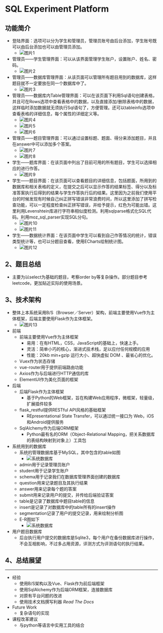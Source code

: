 # SQL Experiment Platform

## 功能简介

+ 登陆界面：选项可以分为学生和管理员，管理员账号由后台添加，学生账号既可以由后台添加也可以由管理员添加。
  + ![图片1](./images/pic1.png)
+ 管理员——学生管理界面：可以从该界面管理学生账户，设置账户、姓名、密码。
  + ![图片2](./images/pic2.png)
+ 管理员——数据库管理界面：从该页面可以管理所有题目用到的数据库，这样题目就不一定要放在同一个数据库中了。
  + ![图片3](./images/pic3.png)
+ 管理员——数据库内Table管理界面：可以在该页面下利用Sql语句创建表格，并且可在Rows选项中查看表格中的数据，以及直接添加/删除表格中的数据，这样临时添加数据就无须执行Sql语句了，方便管理。还可以tableinfo选项中查看表格的详细信息，每个属性的详细定义等。
  + ![图片4](./images/pic4.png)
  + ![图片5](./images/pic5.png)
  + ![图片6](./images/pic6.png)
+ 管理员——题目管理界面：可以通过设置标题、题面、得分来添加题目，并且在answer中可以添加多个答案。
  + ![图片7](./images/pic7.png)
  + ![图片8](./images/pic8.png)
+ 学生——题库界面：在该页面中列出了目前可用的所有题目，学生可以选择相应的进行作答。
  + ![图片9](./images/pic9.png)
+ 学生——题目界面：在该页面可以查看题目的详细信息，包括题面，所用到的数据库和相关表格的定义，在提交之后可以显示作答的结果标签、得分以及标准答案执行后得到的结果与学生作答执行后的结果。这里因为之前我们使用平台的时候发现有时候自己纠正拼写错误非常浪费时间，所以这里添加了拼写检查功能，可以一定程度检查纠正拼写错误，并给予提示，红色为可能出错。这里利用Levenshtein库进行字符串相似度检测。利用sqlparse格式化SQL代码。利用moz_sql_parser实现SQL分句。
  + ![图片10](./images/pic10.png)
  + ![图片11](./images/pic11.png)
+ 学生——数据统计界面：在该页面中学生可以看到自己作答情况的统计，错误类型统计等，也可以分题目查看，使用ECharts绘制统计图。
  + ![图片12](./images/pic12.png)

## 2、题目总结

+ 主要为以select为基础的题目，考察order by等复杂操作。部分题目参考leetcode，更加贴近实际的使用场景。

## 3、技术架构

+ 整体上本系统采用B/S（Browser／Server）架构，前端主要使用Vue作为主体框架，后端主要使用Flask作为主体框架。
  + ![图片13](./images/pic13.png)
+ 前端
  + 前端主要使用Vue作为主体框架
    + 易用：在有HTML，CSS，JavaScript的基础上，快速上手。
    + 灵活：简单小巧的核心，渐进式技术栈，足以应付任何规模的应用
    + 性能：20kb min+gzip 运行大小、超快虚拟 DOM 、最省心的优化。
  + Vuex作为状态存储
  + vue-router用于提供前端路由功能
  + Axios作为与后端进行HTTP通信的库
  + ElementUI作为美化页面的框架
+ 后端
  + 后端Flask作为主体框架
    + 基于Python的Web框架，旨在构建Web应用程序，微框架，轻量级，扩展插件较多
  + flask_restful提供RESTful API风格的基础框架
    + REpresentational State Transfer，可以通过统一接口为 Web，iOS和Android提供服务
  + SqlAlchemy作为后端ORM框架
    + Python最有名的ORM（Object-Relational Mapping，把关系数据库的表结构映射到对象上）工具包
+ 系统用到的数据库
  + 系统的管理数据库基于MySQL，其中包含的table如图
    + ![系统数据库](./images/pic14.png)
  + admin用于记录管理员账户
  + student用于记录学生账户
  + schema用于记录我们在数据库管理界面创建的数据库
  + question用来记录题目及其执行结果
  + answer用来记录每个题的答案
  + submit用来记录用户的提交，并传给后端验证答案
  + table是记录了数据库中题目table的信息
  + insert是记录了对数据库中的table所有的insert操作
  + segmentation记录了用户的提交记录，用来绘制分析图
  + E-R图如下
    + ![系统数据库](./images/er_01.png)
+ 用户题目数据库
  + 后台执行用户提交的数据库是Sqlite3，每个用户在备份数据库进行操作，不会互相影响，不过多占用资源，评测方式为评测语句的执行结果。

## 4、总结展望

***

+ 经验
  + 使用B/S架构以及Vue、Flask作为前后端框架
  + 使用SqlAlchemy作为后端ORM框架，连接数据库
  + 对原有平台问题的改进
  + 使用技术文档撰写利器 *Read The Docs*
+ Future Work
  + 复杂语句的实现
+ 课程改革建议
  + 与python等语言中实用工具的结合
